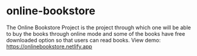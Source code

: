 # online-bookstore


The Online Bookstore Project is the project through which one will be able to buy   the books through online mode and some of the books have free  downloaded option so that users  can read books.
View demo:
https://onlinebookstore.netlify.app
